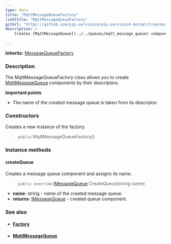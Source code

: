 ```yaml
---
type: docs
title: "MqttMessageQueueFactory"
linkTitle: "MqttMessageQueueFactory"
gitUrl: "https://github.com/pip-services4/pip-services4-dotnet/tree/main/pip-services4-postgres-dotnet"
description: > 
    Creates [MqttMessageQueue](../../queues/mqtt_message_queue) components by their descriptors. 
   
---
```


**Inherits:** [MessageQueueFactory](../../../messaging/build/message_queue_factory)

### Description

The MqttMessageQueueFactory class allows you to create [MqttMessageQueue](../../queues/mqtt_message_queue) components by their descriptors. 
    
**Important points**    

- The name of the created message queue is taken from its descriptor.


### Constructors
Creates a new instance of the factory.
> `public` MqttMessageQueueFactory()

### Instance methods

#### createQueue
Creates a message queue component and assigns its name.

> `public override` [IMessageQueue](../../../messaging/queues/imessage_queue) CreateQueue(string name)

- **name**: string - name of the created message queue.
- **returns**: [IMessageQueue](../../../messaging/queues/imessage_queue) - created queue component.


### See also
- #### [Factory](../../../components/build/factory)
- #### [MqttMessageQueue](../../queues/mqtt_message_queue)
